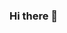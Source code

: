 ### Hi there 👋

<!--
**pantearezaee/pantearezaee** is a ✨ _special_ ✨ repository because its `README.md` (this file) appears on your GitHub profile.

Here are some ideas to get you started:

- 🔭 I’m currently working on ...
- 🌱 I’m currently learning Python 

[![GitHub Streak](http://github-readme-streak-stats.herokuapp.com?user=pantearezaee&theme=highcontrast&hide_border=true&date_format=M%20j%5B%2C%20Y%5D)](https://git.io/streak-stats)
